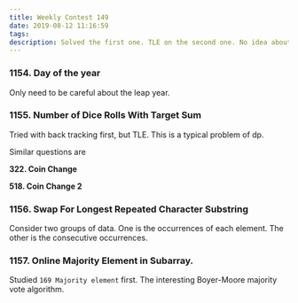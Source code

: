 ```yaml
---
title: Weekly Contest 149
date: 2019-08-12 11:16:59
tags:
description: Solved the first one. TLE on the second one. No idea about the rest two.
---
```


### 1154. Day of the year

Only need to be careful about the leap year.

### 1155. Number of Dice Rolls With Target Sum

Tried with back tracking first, but TLE. This is a typical problem of dp.

Similar questions are 

**322. Coin Change**

**518. Coin Change 2**

### 1156. Swap For Longest Repeated Character Substring

Consider two groups of data. One is the occurrences of each element. The other is the consecutive occurrences. 

### 1157. Online Majority Element in Subarray.

Studied `169 Majority element` first. The interesting Boyer-Moore majority vote algorithm.